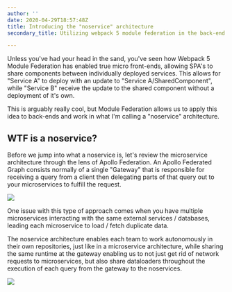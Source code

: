 ```yaml
---
author: ''
date: 2020-04-29T18:57:48Z
title: Introducing the "noservice" architecture
secondary_title: Utilizing webpack 5 module federation in the back-end

---
```

Unless you've had your head in the sand, you've seen how Webpack 5 Module Federation has enabled true micro front-ends, allowing SPA's to share components between individually deployed services. This allows for "Service A" to deploy with an update to "Service A/SharedComponent", while "Service B" receive the update to the shared component without a deployment of it's own.

This is arguably really cool, but Module Federation allows us to apply this idea to back-ends and work in what I'm calling a "noservice" architecture.

## WTF is a noservice?

Before we jump into what a noservice is, let's review the microservice architecture through the lens of Apollo Federation. An Apollo Federated Graph consists normally of a single "Gateway" that is responsible for receiving a query from a client then delegating parts of that query out to your microservices to fulfill the request.

![](/microservice-architecture.jpg)

One issue with this type of approach comes when you have multiple microservices interacting with the same external services / databases, leading each microservice to load / fetch duplicate data.

The noservice architecture enables each team to work autonomously in their own repositories, just like in a microservice architecture, while sharing the same runtime at the gateway enabling us to not just get rid of network requests to microservices, but also share dataloaders throughout the execution of each query from the gateway to the noservices.

![](/no-service-architecture.jpg)